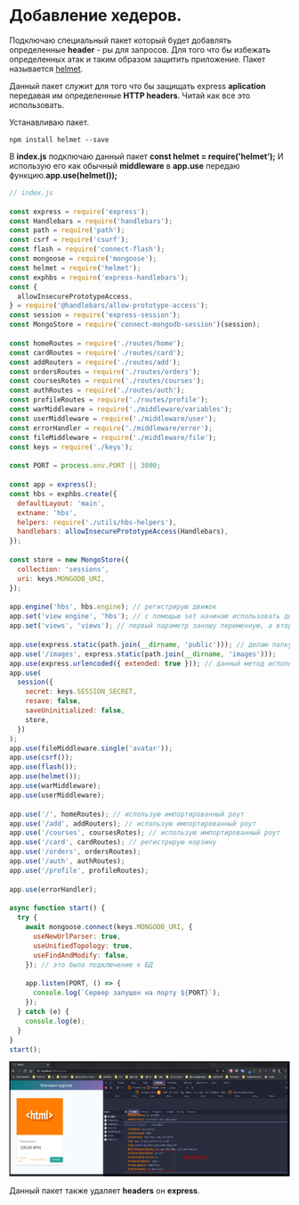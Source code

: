 # Добавление хедеров.

Подключаю специальный пакет который будет добавлять определенные **header** - ры для запросов. Для того что бы избежать определенных атак и таким образом защитить приложение. Пакет называется [helmet](https://github.com/helmetjs/helmet).

Данный пакет служит для того что бы защищать express **aplication** передавая им определенные **HTTP headers**. Читай как все это использовать.

Устанавливаю пакет.

```
npm install helmet --save
```

В **index.js** подключаю данный пакет **const helmet = require('helmet');** И использую его как обычный **middleware** в **app.use** передаю функцию.**app.use(helmet());**

```js
// index.js

const express = require('express');
const Handlebars = require('handlebars');
const path = require('path');
const csrf = require('csurf');
const flash = require('connect-flash');
const mongoose = require('mongoose');
const helmet = require('helmet');
const exphbs = require('express-handlebars');
const {
  allowInsecurePrototypeAccess,
} = require('@handlebars/allow-prototype-access');
const session = require('express-session');
const MongoStore = require('connect-mongodb-session')(session);

const homeRoutes = require('./routes/home');
const cardRoutes = require('./routes/card');
const addRouters = require('./routes/add');
const ordersRoutes = require('./routes/orders');
const coursesRotes = require('./routes/courses');
const authRoutes = require('./routes/auth');
const profileRoutes = require('./routes/profile');
const warMiddleware = require('./middleware/variables');
const userMiddleware = require('./middleware/user');
const errorHandler = require('./middleware/error');
const fileMiddleware = require('./middleware/file');
const keys = require('./keys');

const PORT = process.env.PORT || 3000;

const app = express();
const hbs = exphbs.create({
  defaultLayout: 'main',
  extname: 'hbs',
  helpers: require('./utils/hbs-helpers'),
  handlebars: allowInsecurePrototypeAccess(Handlebars),
});

const store = new MongoStore({
  collection: 'sessions',
  uri: keys.MONGODB_URI,
});

app.engine('hbs', hbs.engine); // регистрирую движок
app.set('view engine', 'hbs'); // с помощью set начинаю использовать движок
app.set('views', 'views'); // первый параметр заношу переменную, а второй название папки в которой веду разработку. Название может быть любым

app.use(express.static(path.join(__dirname, 'public'))); // делаю папку public публичной а не динамической для того что бы express ее не обрабатывал
app.use('/images', express.static(path.join(__dirname, 'images')));
app.use(express.urlencoded({ extended: true })); // данный метод использую при обработке POST запроса формы добавления курса
app.use(
  session({
    secret: keys.SESSION_SECRET,
    resave: false,
    saveUninitialized: false,
    store,
  })
);
app.use(fileMiddleware.single('avatar'));
app.use(csrf());
app.use(flash());
app.use(helmet());
app.use(warMiddleware);
app.use(userMiddleware);

app.use('/', homeRoutes); // использую импортированный роут
app.use('/add', addRouters); // использую импортированный роут
app.use('/courses', coursesRotes); // использую импортированный роут
app.use('/card', cardRoutes); // регистрирую корзину
app.use('/orders', ordersRoutes);
app.use('/auth', authRoutes);
app.use('/profile', profileRoutes);

app.use(errorHandler);

async function start() {
  try {
    await mongoose.connect(keys.MONGODB_URI, {
      useNewUrlParser: true,
      useUnifiedTopology: true,
      useFindAndModify: false,
    }); // это было подключение к БД

    app.listen(PORT, () => {
      console.log(`Сервер запущен на порту ${PORT}`);
    });
  } catch (e) {
    console.log(e);
  }
}
start();
```
![](img/001.jpg)

Данный пакет также удаляет **headers** он **express**.